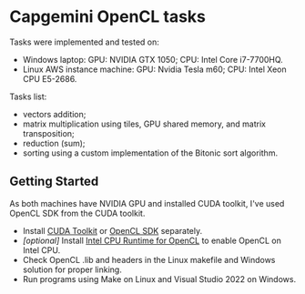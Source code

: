 # Capgemini OpenCL tasks
Tasks were implemented and tested on:
 - Windows laptop: GPU: NVIDIA GTX 1050; CPU: Intel Core i7-7700HQ.
 - Linux AWS instance machine: GPU: Nvidia Tesla m60; CPU: Intel Xeon CPU E5-2686.

Tasks list:
- vectors addition;
- matrix multiplication using tiles, GPU shared memory, and matrix transposition;
- reduction (sum);
- sorting using a custom implementation of the Bitonic sort algorithm.

## Getting Started
As both machines have NVIDIA GPU and installed CUDA toolkit, I've used OpenCL SDK from the CUDA toolkit.

- Install [CUDA Toolkit](https://developer.nvidia.com/cuda-toolkit) or [OpenCL SDK](https://github.com/KhronosGroup/OpenCL-Guide/) separately.
- *[optional]* Install [Intel CPU Runtime for OpenCL](https://www.intel.com/content/www/us/en/developer/tools/opencl-cpu-runtime/overview.html) to enable OpenCL on Intel CPU.
- Check OpenCL .lib and headers in the Linux makefile and Windows solution for proper linking.
- Run programs using Make on Linux and Visual Studio 2022 on Windows.
